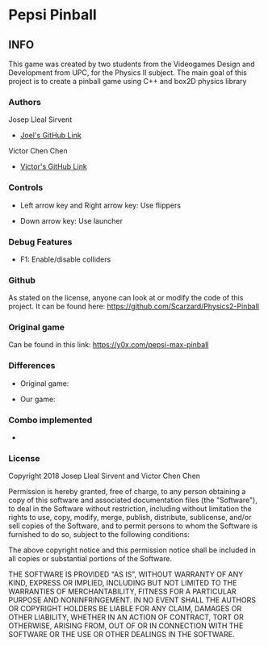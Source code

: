 # Pepsi Pinball 

## INFO

This game was created by two students from the Videogames Design and Development from UPC, for the Physics II subject. 
The main goal of this project is to create a pinball game using C++ and box2D physics library

### Authors
   
Josep Lleal Sirvent
   - [Joel's GitHub Link](https://github.com/JosepLleal)
   
Victor Chen Chen
   - [Victor's GitHub Link](https://github.com/Scarzard)

###	Controls 

- Left arrow key and Right arrow key: Use flippers

- Down arrow key: Use launcher

### Debug Features

- F1: Enable/disable colliders


### Github

As stated on the license, anyone can look at or modify the code of this project. 
It can be found here: https://github.com/Scarzard/Physics2-Pinball

### Original game

Can be found in this link: https://y0x.com/pepsi-max-pinball

### Differences

- Original game:

- Our game:

### Combo implemented

- 

### License

Copyright 2018 Josep Lleal Sirvent and Victor Chen Chen

Permission is hereby granted, free of charge, to any person obtaining a copy of this software and associated documentation files (the "Software"), to deal in the Software without restriction, including without limitation the rights to use, copy, modify, merge, publish, distribute, sublicense, and/or sell copies of the Software, and to permit persons to whom the Software is furnished to do so, subject to the following conditions:

The above copyright notice and this permission notice shall be included in all copies or substantial portions of the Software.

THE SOFTWARE IS PROVIDED "AS IS", WITHOUT WARRANTY OF ANY KIND, EXPRESS OR IMPLIED, INCLUDING BUT NOT LIMITED TO THE WARRANTIES OF MERCHANTABILITY, FITNESS FOR A PARTICULAR PURPOSE AND NONINFRINGEMENT. IN NO EVENT SHALL THE AUTHORS OR COPYRIGHT HOLDERS BE LIABLE FOR ANY CLAIM, DAMAGES OR OTHER LIABILITY, WHETHER IN AN ACTION OF CONTRACT, TORT OR OTHERWISE, ARISING FROM, OUT OF OR IN CONNECTION WITH THE SOFTWARE OR THE USE OR OTHER DEALINGS IN THE SOFTWARE.




